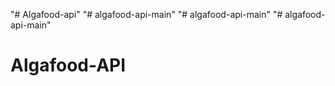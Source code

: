 "# Algafood-api" 
"# algafood-api-main" 
"# algafood-api-main" 
"# algafood-api-main" 
# Algafood-API
